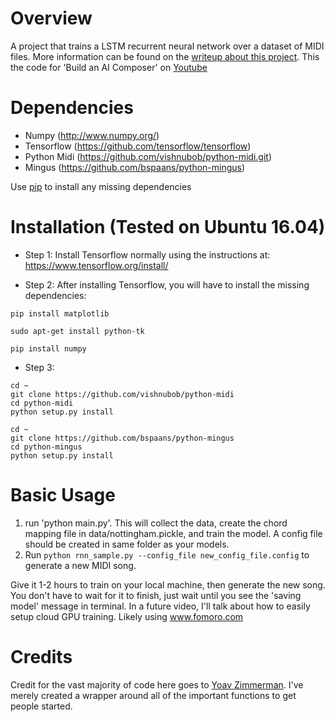 Overview
============
A project that trains a LSTM recurrent neural network over a dataset of MIDI files. More information can be found on the [writeup about this project](http://yoavz.com/music_rnn/). This the code for 'Build an AI Composer' on [Youtube](https://youtu.be/S_f2qV2_U00)

Dependencies
============

* Numpy (http://www.numpy.org/)
* Tensorflow (https://github.com/tensorflow/tensorflow)
* Python Midi (https://github.com/vishnubob/python-midi.git)
* Mingus (https://github.com/bspaans/python-mingus)

Use [pip](https://pypi.python.org/pypi/pip) to install any missing dependencies

Installation (Tested on Ubuntu 16.04)
============

* Step 1: Install Tensorflow normally using the instructions at: https://www.tensorflow.org/install/

* Step 2: After installing Tensorflow, you will have to install the missing dependencies:

`pip install matplotlib`

`sudo apt-get install python-tk `

`pip install numpy`

* Step 3:

```
cd ~
git clone https://github.com/vishnubob/python-midi
cd python-midi
python setup.py install
```




```
cd ~
git clone https://github.com/bspaans/python-mingus
cd python-mingus
python setup.py install
```


Basic Usage
===========

1. run 'python main.py'. This will collect the data, create the chord mapping file in data/nottingham.pickle, and train the model.
A config file should be created in same folder as your models.
2. Run `python rnn_sample.py --config_file new_config_file.config` to generate a new MIDI song.

Give it 1-2 hours to train on your local machine, then generate the new song. You don't have to wait for it to finish, just wait until you see the 'saving model' message in terminal. In a future video, I'll talk about how to easily setup cloud GPU training. Likely using www.fomoro.com

Credits
===========
Credit for the vast majority of code here goes to [Yoav Zimmerman](https://github.com/yoavz). I've merely created a wrapper around all of the important functions to get people started.
